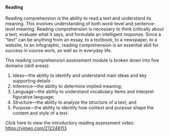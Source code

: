 #### Reading

Reading comprehension is the ability to read a text and understand its meaning. This involves understanding of both word-level and sentence-level meaning. Reading comprehension is necessary to think critically about a text, evaluate what it says, and formulate an intelligent response. Since a “text” can be anything from an essay, to a textbook, to a newspaper, to a website, to an infographic, reading comprehension is an essential skill for success in course work, as well as in everyday life.

This reading comprehension assessment module is broken down into five domains (skill areas): 

  1. Ideas—the ability to identify and understand main ideas and key supporting details
  2. Inference—the ability to determine implied meaning; 
  3. Language—the ability to understand vocabulary items and interpret figurative language; 
  4. Structure—the ability to analyze the structure of a text; and 
  5. Purpose—the ability to identify how context and purpose shape the content and style of a text.

Click here to view the introductory reading assessment video: https://vimeo.com/212248113
